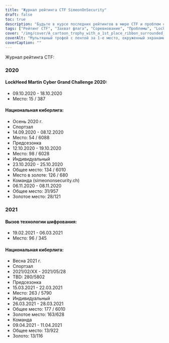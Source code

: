 ```yaml
---
title: "Журнал рейтинга CTF SimeonOnSecurity"
draft: false
toc: true
description: "Будьте в курсе последних рейтингов в мире CTF и проблем с журналом рейтингов CTF от SimeonOnSecurity"
tags: ["Рейтинг CTF", "Захват флага", "Соревнование", "Проблемы", "LockHeed Martin Cyber Grand Challenge", "Национальная киберлига", "Вызов шифровальной техники", "Производительность", "Размещение", "Команда", "Индивидуальный", "2020", "2021", "Информационная безопасность", "Киберзащита", "CTF-события", "Хакерские Соревнования", "Информационная безопасность", "Исследование безопасности"]
cover: "/img/cover/A_cartoon_trophy_with_a_1st_place_ribbon_surrounded_by_comp.png"
coverAlt: "Мультяшный трофей с лентой за 1-е место, окруженный экранами компьютеров и символами кибербезопасности, такими как замок, щит, а также символы замка и ключа."
coverCaption: ""
---
```

 Журнал рейтинга CTF:
### 2020
#### LockHeed Martin Cyber Grand Challenge 2020:
- 09.10.2020 - 18.10.2020
- Место: 15 / 387
#### Национальная киберлига:
- Осень 2020 г.
- Спортзал
- 14.09.2020 - 08.12.2020
- Место: 54 / 6088
- Предсезонка
- 12.10.2020 - 19.10.2020
- Место: 98 / 6028
- Индивидуальный
- 23.10.2020 - 25.10.2020
- Общее место: 134 / 6010
- Место в золоте: 126 / 680
- Команда (simeononsecurity.ch)
- 06.11.2020 - 08.11.2020
- Общее место: 31/957
- Золотое место: 28/121
### 2021
#### Вызов технологии шифрования:
- 19.02.2021 - 06.03.2021
- Место: 96 / 345
#### Национальная киберлига:
- Весна 2021 г.
- Спортзал
- 2021/02/ХХ - 2021/05/28
- TBD: 280/5802
- Предсезонка
- 15.03.2021 - 22.03.2021
- Место: 263 / 5790
- Индивидуальный
- 26.03.2021 - 28.03.2021
- Общее место: 177 / 6010
- Золотое место: 163/628
- Команда
- 09.04.2021 - 11.04.2021
- Общее место: 13/922
- Золото: 13/116
